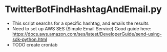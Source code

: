 TwitterBotFindHashtagAndEmail.py
=====
* This script searchs for a specific hashtag, and emails the results
* Need to set up AWS SES (Simple Email Service) Good guide here: https://docs.aws.amazon.com/ses/latest/DeveloperGuide/send-using-sdk-python.html
* TODO create crontab